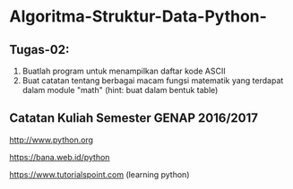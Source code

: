# Algoritma-Struktur-Data-Python-


## Tugas-02: 
	
1. Buatlah program untuk menampilkan daftar kode ASCII
2. Buat catatan tentang berbagai macam fungsi matematik yang terdapat dalam module "math" (hint: buat dalam bentuk table)



## Catatan Kuliah Semester GENAP 2016/2017

http://www.python.org

https://bana.web.id/python

https://www.tutorialspoint.com (learning python)

